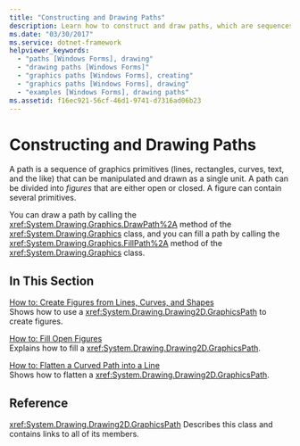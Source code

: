 ```yaml
---
title: "Constructing and Drawing Paths"
description: Learn how to construct and draw paths, which are sequences of graphics primitives that can be manipulated and drawn as a single unit.
ms.date: "03/30/2017"
ms.service: dotnet-framework
helpviewer_keywords: 
  - "paths [Windows Forms], drawing"
  - "drawing paths [Windows Forms]"
  - "graphics paths [Windows Forms], creating"
  - "graphics paths [Windows Forms], drawing"
  - "examples [Windows Forms], drawing paths"
ms.assetid: f16ec921-56cf-46d1-9741-d7316ad06b23
---
```

# Constructing and Drawing Paths

A path is a sequence of graphics primitives (lines, rectangles, curves, text, and the like) that can be manipulated and drawn as a single unit. A path can be divided into *figures* that are either open or closed. A figure can contain several primitives.

You can draw a path by calling the <xref:System.Drawing.Graphics.DrawPath%2A> method of the <xref:System.Drawing.Graphics> class, and you can fill a path by calling the <xref:System.Drawing.Graphics.FillPath%2A> method of the <xref:System.Drawing.Graphics> class.

## In This Section

[How to: Create Figures from Lines, Curves, and Shapes](how-to-create-figures-from-lines-curves-and-shapes.md)\
Shows how to use a <xref:System.Drawing.Drawing2D.GraphicsPath> to create figures.

[How to: Fill Open Figures](how-to-fill-open-figures.md)\
Explains how to fill a <xref:System.Drawing.Drawing2D.GraphicsPath>.

[How to: Flatten a Curved Path into a Line](how-to-flatten-a-curved-path-into-a-line.md)\
Shows how to flatten a <xref:System.Drawing.Drawing2D.GraphicsPath>.

## Reference

<xref:System.Drawing.Drawing2D.GraphicsPath>
Describes this class and contains links to all of its members.
